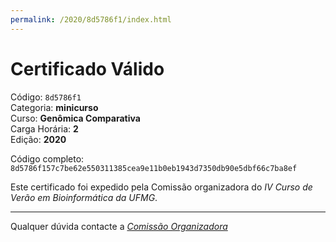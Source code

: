 ```yaml
---
permalink: /2020/8d5786f1/index.html
---
```


# Certificado Válido

Código: `8d5786f1`<br>
Categoria: **minicurso**<br>
Curso: **Genômica Comparativa**<br>
Carga Horária: **2**<br>
Edição: **2020**<br>


Código completo: `8d5786f157c7be62e550311385cea9e11b0eb1943d7350db90e5dbf66c7ba8ef`


Este certificado foi expedido pela Comissão organizadora do *IV Curso de Verão em Bioinformática da UFMG*.

----

Qualquer dúvida contacte a [_Comissão Organizadora_](<mailto:cursobioinfoufmg@gmail.com$subject=[Certificados]>)

